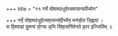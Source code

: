 +++
title = "११ गर्भे योषामदधुर्वत्समासन्यपीच्येन"

+++
गर्भे॒ योषा॒मद॑धुर्व॒त्समा॒सन्य॑पी॒च्ये॑न॒ मन॑सो॒त जि॒ह्वया॑ ।  
स वि॒श्वाहा॑ सु॒मना॑ यो॒ग्या अ॒भि सि॑षा॒सनि॑र्वनते का॒र इज्जिति॑म् ॥
